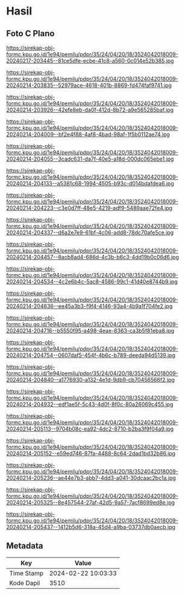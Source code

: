 # Hasil

## Foto C Plano

https://sirekap-obj-formc.kpu.go.id/1e94/pemilu/pdpr/35/24/04/20/18/3524042018009-20240217-203445--81ce5dfe-ecbe-41c8-a560-0c014e52b385.jpg

https://sirekap-obj-formc.kpu.go.id/1e94/pemilu/pdpr/35/24/04/20/18/3524042018009-20240214-203835--52979ace-4618-401b-8869-fd474faf9741.jpg

https://sirekap-obj-formc.kpu.go.id/1e94/pemilu/pdpr/35/24/04/20/18/3524042018009-20240214-203926--42efe8eb-da0f-412d-8b72-a9e565285baf.jpg

https://sirekap-obj-formc.kpu.go.id/1e94/pemilu/pdpr/35/24/04/20/18/3524042018009-20240214-204009--bf2e4f88-4af8-4bad-98af-1f5b0112ae74.jpg

https://sirekap-obj-formc.kpu.go.id/1e94/pemilu/pdpr/35/24/04/20/18/3524042018009-20240214-204055--3cadc631-da7f-40e5-a18d-000dc065ebe1.jpg

https://sirekap-obj-formc.kpu.go.id/1e94/pemilu/pdpr/35/24/04/20/18/3524042018009-20240214-204133--a5381c68-1994-4505-b93c-d014bdafdea6.jpg

https://sirekap-obj-formc.kpu.go.id/1e94/pemilu/pdpr/35/24/04/20/18/3524042018009-20240214-204223--c3e0d7ff-48e5-4219-adf9-5489aae72fe4.jpg

https://sirekap-obj-formc.kpu.go.id/1e94/pemilu/pdpr/35/24/04/20/18/3524042018009-20240214-204337--d6a2e7e9-61bf-4c06-add8-78dc70afe5ce.jpg

https://sirekap-obj-formc.kpu.go.id/1e94/pemilu/pdpr/35/24/04/20/18/3524042018009-20240214-204457--8acb8ad4-686d-4c3b-b6c3-4dd19b0c06d6.jpg

https://sirekap-obj-formc.kpu.go.id/1e94/pemilu/pdpr/35/24/04/20/18/3524042018009-20240214-204534--4c2e6b4c-5ac8-4586-99c1-41d40e8744b9.jpg

https://sirekap-obj-formc.kpu.go.id/1e94/pemilu/pdpr/35/24/04/20/18/3524042018009-20240214-204636--ee45a3b3-f9f4-4146-93a4-4b9a1f704fe2.jpg

https://sirekap-obj-formc.kpu.go.id/1e94/pemilu/pdpr/35/24/04/20/18/3524042018009-20240214-204716--b5550f95-a498-4eae-8363-ca3b5f81eba8.jpg

https://sirekap-obj-formc.kpu.go.id/1e94/pemilu/pdpr/35/24/04/20/18/3524042018009-20240214-204754--0607daf5-454f-4b6c-b789-deeda94d5139.jpg

https://sirekap-obj-formc.kpu.go.id/1e94/pemilu/pdpr/35/24/04/20/18/3524042018009-20240214-204840--a1776930-a132-4e1d-9db9-cb70456566f2.jpg

https://sirekap-obj-formc.kpu.go.id/1e94/pemilu/pdpr/35/24/04/20/18/3524042018009-20240214-204932--edf1ae5f-5c43-4d0f-8f0c-80a26069c455.jpg

https://sirekap-obj-formc.kpu.go.id/1e94/pemilu/pdpr/35/24/04/20/18/3524042018009-20240214-205113--9704b08c-ea92-4dc2-8710-b2ba3f9f04a9.jpg

https://sirekap-obj-formc.kpu.go.id/1e94/pemilu/pdpr/35/24/04/20/18/3524042018009-20240214-205152--e59ed746-87fa-4488-8c64-2dad1bd32b86.jpg

https://sirekap-obj-formc.kpu.go.id/1e94/pemilu/pdpr/35/24/04/20/18/3524042018009-20240214-205236--ae44e7b3-abb7-4dd3-a041-30dcaac2bc1a.jpg

https://sirekap-obj-formc.kpu.go.id/1e94/pemilu/pdpr/35/24/04/20/18/3524042018009-20240214-205325--8e457544-27af-42d5-9a57-7acf8699ed8e.jpg

https://sirekap-obj-formc.kpu.go.id/1e94/pemilu/pdpr/35/24/04/20/18/3524042018009-20240214-205437--1412b5d6-318a-45d4-a9ba-03737db0aecb.jpg


## Metadata

| Key        | Value               |
| ---------- | ------------------- |
| Time Stamp | 2024-02-22 10:03:33 |
| Kode Dapil | 3510                |



